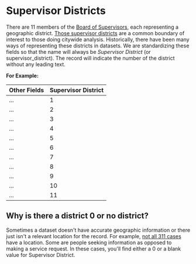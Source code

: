 # Supervisor Districts
There are 11 members of the [Board of Supervisors](http://www.sfbos.org/), each representing a geographic district. [Those supervisor districts](https://data.sfgov.org/Geographic-Locations-and-Boundaries/Supervisor-Districts-as-of-April-2012/xz9b-wyfc) are a common boundary of interest to those doing citywide analysis. Historically, there have been many ways of representing these districts in datasets. We are standardizing these fields so that the name will always be *Supervisor District* (or supervisor_district). The record will indicate the number of the district without any leading text.

**For Example:**

| Other Fields | Supervisor District |
| -- | -- |
| ... | 1 |
| ... | 2 |
| ... | 3 |
| ... | 4 |
| ... | 5 |
| ... | 6 |
| ... | 7 |
| ... | 8 |
| ... | 9 |
| ... | 10 |
| ... | 11 |

## Why is there a district 0 or no district?
Sometimes a dataset doesn't have accurate geographic information or there just isn't a relevant location for the record. For example, [not all 311 cases](https://data.sfgov.org/City-Infrastructure/Case-Data-from-San-Francisco-311-SF311-/vw6y-z8j6) have a location. Some are people seeking information as opposed to making a service request. In these cases, you'll find either a 0 or a blank value for Supervisor District.